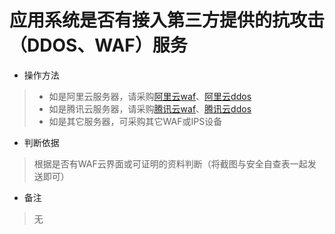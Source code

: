 # 应用系统是否有接入第三方提供的抗攻击（DDOS、WAF）服务

- 操作方法
> - 如是阿里云服务器，请采购[阿里云waf](https://www.aliyun.com/product/waf?spm=0.0.0.0.IHhsgf)、[阿里云ddos](https://cn.aliyun.com/product/ddosbasic)
> - 如是腾讯云服务器，请采购[腾讯云waf](https://cloud.tencent.com/product/waf)、[腾讯云ddos](https://cloud.tencent.com/product/ddos)
> - 如是其它服务器，可采购其它WAF或IPS设备

- 判断依据
> 根据是否有WAF云界面或可证明的资料判断（将截图与安全自查表一起发送即可）


- 备注
> 无

